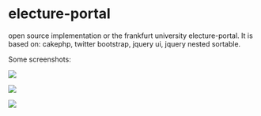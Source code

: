 # electure-portal

open source implementation or the frankfurt university electure-portal.
It is based on: cakephp, twitter bootstrap, jquery ui, jquery nested sortable.

Some screenshots:

![](https://raw.github.com/srad/electure-portal/master/resources/screenshots/2.png)

![](https://raw.github.com/srad/electure-portal/master/resources/screenshots/1.png)

![](https://raw.github.com/srad/electure-portal/master/resources/screenshots/3.png)